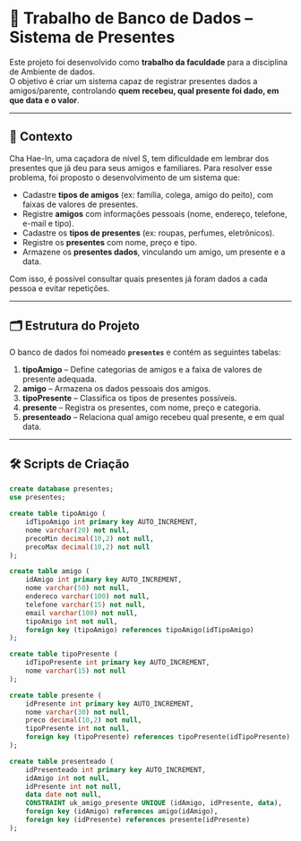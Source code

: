 # 📘 Trabalho de Banco de Dados – Sistema de Presentes  

Este projeto foi desenvolvido como **trabalho da faculdade** para a disciplina de Ambiente de dados.  
O objetivo é criar um sistema capaz de registrar presentes dados a amigos/parente, controlando **quem recebeu, qual presente foi dado, em que data e o valor**.  

---

## 🎯 Contexto  
Cha Hae-In, uma caçadora de nível S, tem dificuldade em lembrar dos presentes que já deu para seus amigos e familiares. Para resolver esse problema, foi proposto o desenvolvimento de um sistema que:  

- Cadastre **tipos de amigos** (ex: família, colega, amigo do peito), com faixas de valores de presentes.  
- Registre **amigos** com informações pessoais (nome, endereço, telefone, e-mail e tipo).  
- Cadastre os **tipos de presentes** (ex: roupas, perfumes, eletrônicos).  
- Registre os **presentes** com nome, preço e tipo.  
- Armazene os **presentes dados**, vinculando um amigo, um presente e a data.  

Com isso, é possível consultar quais presentes já foram dados a cada pessoa e evitar repetições.  

---

## 🗂️ Estrutura do Projeto  

O banco de dados foi nomeado **`presentes`** e contém as seguintes tabelas:  

1. **tipoAmigo** – Define categorias de amigos e a faixa de valores de presente adequada.  
2. **amigo** – Armazena os dados pessoais dos amigos.  
3. **tipoPresente** – Classifica os tipos de presentes possíveis.  
4. **presente** – Registra os presentes, com nome, preço e categoria.  
5. **presenteado** – Relaciona qual amigo recebeu qual presente, e em qual data.  

---

## 🛠️ Scripts de Criação  

```sql
create database presentes;
use presentes;

create table tipoAmigo (
    idTipoAmigo int primary key AUTO_INCREMENT,
    nome varchar(20) not null,
    precoMin decimal(10,2) not null,
    precoMax decimal(10,2) not null
);

create table amigo (
    idAmigo int primary key AUTO_INCREMENT,
    nome varchar(50) not null,
    endereco varchar(100) not null,
    telefone varchar(15) not null,
    email varchar(100) not null,
    tipoAmigo int not null,
    foreign key (tipoAmigo) references tipoAmigo(idTipoAmigo)
);

create table tipoPresente (
    idTipoPresente int primary key AUTO_INCREMENT,
    nome varchar(15) not null
);

create table presente (
    idPresente int primary key AUTO_INCREMENT,
    nome varchar(30) not null,
    preco decimal(10,2) not null,
    tipoPresente int not null,
    foreign key (tipoPresente) references tipoPresente(idTipoPresente)
);

create table presenteado (
    idPresenteado int primary key AUTO_INCREMENT,
    idAmigo int not null,
    idPresente int not null,
    data date not null,
    CONSTRAINT uk_amigo_presente UNIQUE (idAmigo, idPresente, data),
    foreign key (idAmigo) references amigo(idAmigo),
    foreign key (idPresente) references presente(idPresente)
);
